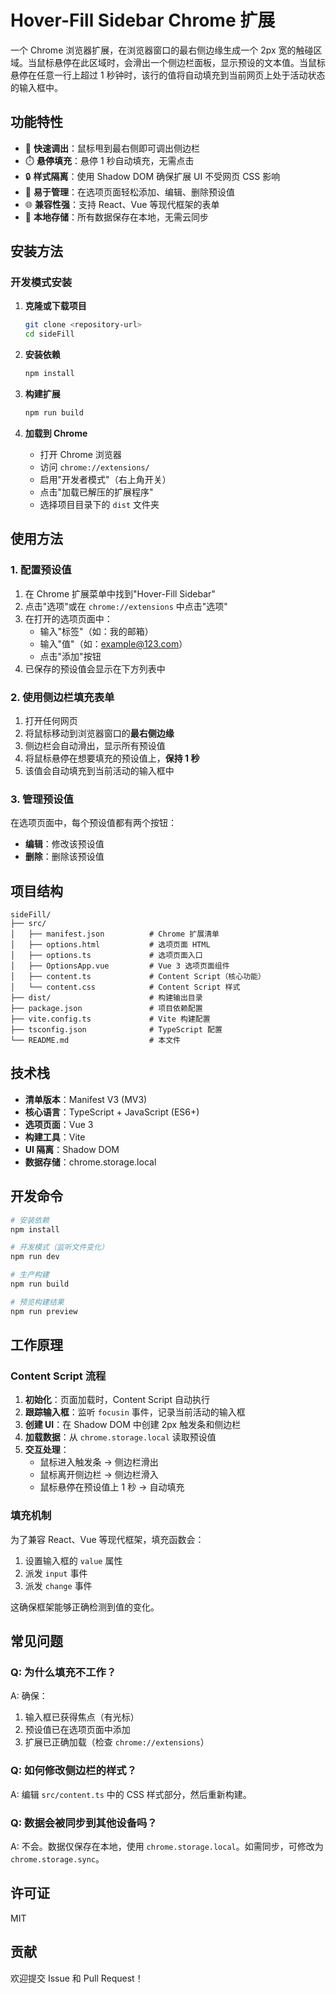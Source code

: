 # Hover-Fill Sidebar Chrome 扩展

一个 Chrome 浏览器扩展，在浏览器窗口的最右侧边缘生成一个 2px 宽的触碰区域。当鼠标悬停在此区域时，会滑出一个侧边栏面板，显示预设的文本值。当鼠标悬停在任意一行上超过 1 秒钟时，该行的值将自动填充到当前网页上处于活动状态的输入框中。

## 功能特性

- 🎯 **快速调出**：鼠标甩到最右侧即可调出侧边栏
- ⏱️ **悬停填充**：悬停 1 秒自动填充，无需点击
- 🔒 **样式隔离**：使用 Shadow DOM 确保扩展 UI 不受网页 CSS 影响
- 📝 **易于管理**：在选项页面轻松添加、编辑、删除预设值
- 🌐 **兼容性强**：支持 React、Vue 等现代框架的表单
- 💾 **本地存储**：所有数据保存在本地，无需云同步

## 安装方法

### 开发模式安装

1. **克隆或下载项目**
   ```bash
   git clone <repository-url>
   cd sideFill
   ```

2. **安装依赖**
   ```bash
   npm install
   ```

3. **构建扩展**
   ```bash
   npm run build
   ```

4. **加载到 Chrome**
   - 打开 Chrome 浏览器
   - 访问 `chrome://extensions/`
   - 启用"开发者模式"（右上角开关）
   - 点击"加载已解压的扩展程序"
   - 选择项目目录下的 `dist` 文件夹

## 使用方法

### 1. 配置预设值

1. 在 Chrome 扩展菜单中找到"Hover-Fill Sidebar"
2. 点击"选项"或在 `chrome://extensions` 中点击"选项"
3. 在打开的选项页面中：
   - 输入"标签"（如：我的邮箱）
   - 输入"值"（如：example@123.com）
   - 点击"添加"按钮
4. 已保存的预设值会显示在下方列表中

### 2. 使用侧边栏填充表单

1. 打开任何网页
2. 将鼠标移动到浏览器窗口的**最右侧边缘**
3. 侧边栏会自动滑出，显示所有预设值
4. 将鼠标悬停在想要填充的预设值上，**保持 1 秒**
5. 该值会自动填充到当前活动的输入框中

### 3. 管理预设值

在选项页面中，每个预设值都有两个按钮：
- **编辑**：修改该预设值
- **删除**：删除该预设值

## 项目结构

```
sideFill/
├── src/
│   ├── manifest.json          # Chrome 扩展清单
│   ├── options.html           # 选项页面 HTML
│   ├── options.ts             # 选项页面入口
│   ├── OptionsApp.vue         # Vue 3 选项页面组件
│   ├── content.ts             # Content Script（核心功能）
│   └── content.css            # Content Script 样式
├── dist/                      # 构建输出目录
├── package.json               # 项目依赖配置
├── vite.config.ts             # Vite 构建配置
├── tsconfig.json              # TypeScript 配置
└── README.md                  # 本文件
```

## 技术栈

- **清单版本**：Manifest V3 (MV3)
- **核心语言**：TypeScript + JavaScript (ES6+)
- **选项页面**：Vue 3
- **构建工具**：Vite
- **UI 隔离**：Shadow DOM
- **数据存储**：chrome.storage.local

## 开发命令

```bash
# 安装依赖
npm install

# 开发模式（监听文件变化）
npm run dev

# 生产构建
npm run build

# 预览构建结果
npm run preview
```

## 工作原理

### Content Script 流程

1. **初始化**：页面加载时，Content Script 自动执行
2. **跟踪输入框**：监听 `focusin` 事件，记录当前活动的输入框
3. **创建 UI**：在 Shadow DOM 中创建 2px 触发条和侧边栏
4. **加载数据**：从 `chrome.storage.local` 读取预设值
5. **交互处理**：
   - 鼠标进入触发条 → 侧边栏滑出
   - 鼠标离开侧边栏 → 侧边栏滑入
   - 鼠标悬停在预设值上 1 秒 → 自动填充

### 填充机制

为了兼容 React、Vue 等现代框架，填充函数会：
1. 设置输入框的 `value` 属性
2. 派发 `input` 事件
3. 派发 `change` 事件

这确保框架能够正确检测到值的变化。

## 常见问题

### Q: 为什么填充不工作？
A: 确保：
1. 输入框已获得焦点（有光标）
2. 预设值已在选项页面中添加
3. 扩展已正确加载（检查 `chrome://extensions`）

### Q: 如何修改侧边栏的样式？
A: 编辑 `src/content.ts` 中的 CSS 样式部分，然后重新构建。

### Q: 数据会被同步到其他设备吗？
A: 不会。数据仅保存在本地，使用 `chrome.storage.local`。如需同步，可修改为 `chrome.storage.sync`。

## 许可证

MIT

## 贡献

欢迎提交 Issue 和 Pull Request！

